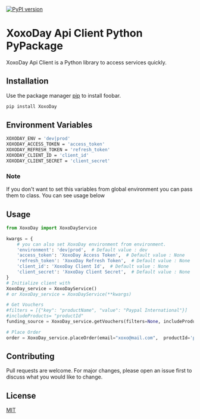 [![PyPI version](https://img.shields.io/pypi/v/XoxoDay.svg)](https://pypi.python.org/pypi/XoxoDay)

# XoxoDay Api Client Python PyPackage

XoxoDay Api Client is a Python library to access services quickly.

## Installation

Use the package manager [pip](https://pip.pypa.io/en/stable/) to install foobar.

```bash
pip install XoxoDay
```
## Environment Variables

```bash
XOXODAY_ENV = 'dev|prod'
XOXODAY_ACCESS_TOKEN = 'access_token'
XOXODAY_REFRESH_TOKEN = 'refresh_token'
XOXODAY_CLIENT_ID = 'client_id'
XOXODAY_CLIENT_SECRET = 'client_secret'
```
### Note
If you don't want to set this variables from global environment you can pass them to class.
You can see usage below
## Usage

```python
from XoxoDay import XoxoDayService

kwargs = {
    # you can also set XoxoDay environment from environment.
    'environment': 'dev|prod',  # Default value : dev
    'access_token': 'XoxoDay Access Token',  # Default value : None
    'refresh_token': 'XoxoDay Refresh Token',  # Default value : None
    'client_id': 'XoxoDay Client Id',  # Default value : None
    'client_secret': 'XoxoDay Client Secret',  # Default value : None
}
# Initialize client with
XoxoDay_service = XoxoDayService()
# or XoxoDay_service = XoxoDayService(**kwargs)

# Get Vouchers
#filters = [{"key": "productName", "value": "Paypal International"}]
#includeProducts= "productId"
funding_source = XoxoDay_service.getVouchers(filters=None, includeProducts=None)

# Place Order
order = XoxoDay_service.placeOrder(email="xoxo@mail.com",  productId='productId', denomination='amount', poNumber="Unique Number for Order")

```

## Contributing

Pull requests are welcome. For major changes, please open an issue first to discuss what you would like to change.

## License

[MIT](https://choosealicense.com/licenses/mit/)
